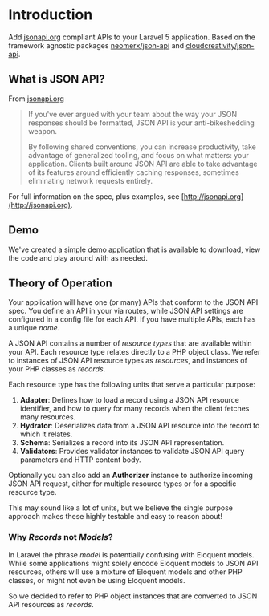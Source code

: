 # Introduction

Add [jsonapi.org](http://jsonapi.org) compliant APIs to your Laravel 5 application.
Based on the framework agnostic packages [neomerx/json-api](https://github.com/neomerx/json-api) and
[cloudcreativity/json-api](https://github.com/cloudcreativity/json-api).

## What is JSON API?

From [jsonapi.org](http://jsonapi.org)

> If you've ever argued with your team about the way your JSON responses should be formatted, JSON API is your anti-bikeshedding weapon.
>
> By following shared conventions, you can increase productivity, take advantage of generalized tooling, and focus on what matters: your application. Clients built around JSON API are able to take advantage of its features around efficiently caching responses, sometimes eliminating network requests entirely.

For full information on the spec, plus examples, see [http://jsonapi.org](http://jsonapi.org).

## Demo

We've created a simple [demo application](https://github.com/cloudcreativity/demo-laravel-json-api) that is
available to download, view the code and play around with as needed.

## Theory of Operation

Your application will have one (or many) APIs that conform to the JSON API spec. You define an API in your via routes, while JSON API settings are configured in a config file for each API. If you have multiple APIs, each has a unique *name*.

A JSON API contains a number of *resource types* that are available within your API. Each resource type
relates directly to a PHP object class. We refer to instances of JSON API resource types as *resources*, and instances of your PHP classes as *records*. 

Each resource type has the following units that serve a particular purpose:

1. **Adapter**: Defines how to load a record using a JSON API resource identifier, and how to query for many records when the client fetches many resources.
2. **Hydrator**: Deserializes data from a JSON API resource into the record to which it relates.
3. **Schema**: Serializes a record into its JSON API representation.
4. **Validators**: Provides validator instances to validate JSON API query parameters and HTTP content body.

Optionally you can also add an **Authorizer** instance to authorize incoming JSON API request, either for multiple resource types or for a specific resource type.

This may sound like a lot of units, but we believe the single purpose approach makes these highly testable and easy to reason about! 

### Why *Records* not *Models*?

In Laravel the phrase *model* is potentially confusing with Eloquent models. While some applications might solely encode Eloquent models to JSON API resources, others will use a mixture of Eloquent models and other PHP classes, or might not even be using Eloquent models.

So we decided to refer to PHP object instances that are converted to JSON API resources as *records*.
